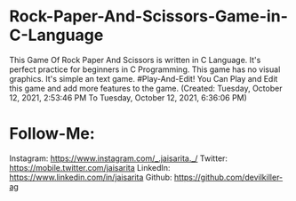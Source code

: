 # Rock-Paper-And-Scissors-Game-in-C-Language
This Game Of Rock Paper And Scissors is written in C Language. It's perfect practice for beginners in C Programming. This game has no visual graphics. It's simple an text game.
#Play-And-Edit!
You Can Play and Edit this game and add more features to the game.
(Created: ‎Tuesday, ‎October ‎12, ‎2021, ‏‎2:53:46 PM To ‎Tuesday, ‎October ‎12, ‎2021, ‏‎6:36:06 PM)
# Follow-Me:
Instagram: https://www.instagram.com/_.jaisarita._/
‏‏‎ ‎
Twitter: https://mobile.twitter.com/jaisarita
‏‏‎ ‎
LinkedIn: https://www.linkedin.com/in/jaisarita
‏‏‎ ‎
Github: https://github.com/devilkiller-ag
